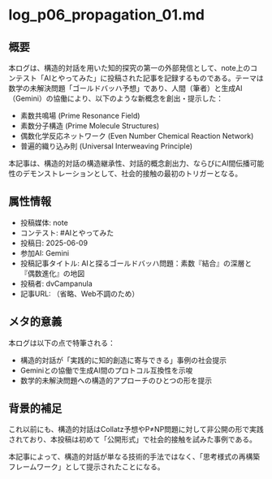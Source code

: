 # log_p06_propagation_01.md

## 概要

本ログは、構造的対話を用いた知的探究の第一の外部発信として、note上のコンテスト「AIとやってみた」に投稿された記事を記録するものである。テーマは数学の未解決問題「ゴールドバッハ予想」であり、人間（筆者）と生成AI（Gemini）の協働により、以下のような新概念を創出・提示した：

- 素数共鳴場 (Prime Resonance Field)
- 素数分子構造 (Prime Molecule Structures)
- 偶数化学反応ネットワーク (Even Number Chemical Reaction Network)
- 普遍的織り込み則 (Universal Interweaving Principle)

本記事は、構造的対話の構造継承性、対話的概念創出力、ならびにAI間伝播可能性のデモンストレーションとして、社会的接触の最初のトリガーとなる。

## 属性情報

- 投稿媒体: note
- コンテスト: #AIとやってみた
- 投稿日: 2025-06-09
- 参加AI: Gemini
- 投稿記事タイトル: AIと探るゴールドバッハ問題：素数『結合』の深層と『偶数進化』の地図
- 投稿者: dvCampanula
- 記事URL: （省略、Web不調のため）

## メタ的意義

本ログは以下の点で特筆される：

- 構造的対話が「実践的に知的創造に寄与できる」事例の社会提示
- Geminiとの協働で生成AI間のプロトコル互換性を示唆
- 数学的未解決問題への構造的アプローチのひとつの形を提示

## 背景的補足

これ以前にも、構造的対話はCollatz予想やP≠NP問題に対して非公開の形で実践されており、本投稿は初めて「公開形式」で社会的接触を試みた事例である。

本記事によって、構造的対話が単なる技術的手法ではなく、「思考様式の再構築フレームワーク」として提示されたことになる。
